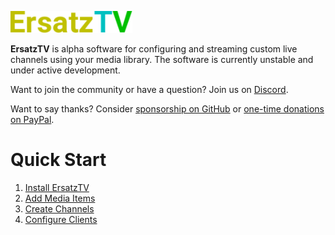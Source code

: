 ![ErsatzTV](images/ersatztv.png)

**ErsatzTV** is alpha software for configuring and streaming custom live channels using your media library. The software is currently unstable and under active development.

Want to join the community or have a question? Join us on [Discord](https://discord.gg/hHaJm3yGy6).

Want to say thanks? Consider [sponsorship on GitHub](https://github.com/sponsors/jasongdove) or [one-time donations on PayPal](https://www.paypal.me/jasongdove).

# Quick Start

1. [Install ErsatzTV](user-guide/install.md)
2. [Add Media Items](user-guide/add-media-items.md)
3. [Create Channels](user-guide/create-channels.md)
4. [Configure Clients](user-guide/configure-clients.md)
